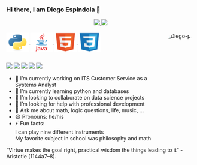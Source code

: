 ### Hi there, I am Diego Espindola 👋

<div align="center">
  <a href="https://github.com/Diego-Espindola">
  <img height="180em" src="https://github-readme-stats.vercel.app/api?username=Diego-Espindola&show_icons=true&theme=react&include_all_commits=true&count_private=true"/>
  <img height="180em" src="https://github-readme-stats.vercel.app/api/top-langs/?username=Diego-Espindola&layout=compact&langs_count=7&theme=react"/>
</div>
 
<div style="display: inline_block"><br>
  <img align="center" alt="Diego-Python" height="50" width="60" src="https://raw.githubusercontent.com/devicons/devicon/master/icons/python/python-original.svg">
  <img align="center" alt="Diego-Java" height="50" width="60" src="https://raw.githubusercontent.com/devicons/devicon/master/icons/java/java-original-wordmark.svg">
    <img align="center" alt="Diego-HTML" height="50" width="60" src="https://raw.githubusercontent.com/devicons/devicon/master/icons/html5/html5-original.svg">
  <img align="center" alt="Diego-CSS" height="50" width="60" src="https://raw.githubusercontent.com/devicons/devicon/master/icons/css3/css3-original.svg">
  <img align="right" alt="Diego-pic" height="150" style="border-radius:50px;" src="https://user-images.githubusercontent.com/59180229/174450422-75b38fba-ea29-427a-ac52-361b88362acb.png">
</div>
  
  ##
 
<div> 
  <a href="https://www.youtube.com/channel/UCBGAfRUOHV9oT2conxvGcYQ/videos" target="_blank"><img src="https://img.shields.io/badge/YouTube-FF0000?style=for-the-badge&logo=youtube&logoColor=white" target="_blank"></a>
  <a href="https://www.instagram.com/diego_espindola.1/" target="_blank"><img src="https://img.shields.io/badge/-Instagram-%23E4405F?style=for-the-badge&logo=instagram&logoColor=white" target="_blank"></a>
 <a href="https://discordapp.com/users/Diegoo#7415" target="_blank"><img src="https://img.shields.io/badge/Discord-7289DA?style=for-the-badge&logo=discord&logoColor=white" target="_blank"></a> 
  <a href = "mailto:diegoespindola9404@gmail.com"><img src="https://img.shields.io/badge/-Gmail-%23333?style=for-the-badge&logo=gmail&logoColor=white" target="_blank"></a>
  <a href="https://www.linkedin.com/in/diego-do-carmo-espindola-204361201/" target="_blank"><img src="https://img.shields.io/badge/-LinkedIn-%230077B5?style=for-the-badge&logo=linkedin&logoColor=white" target="_blank"></a> 

 
</div>
  
  
  
- 🔭 I’m currently working on ITS Customer Service as a Systems Analyst
- 🌱 I’m currently learning python and databases
- 👯 I’m looking to collaborate on data science projects
- 🤔 I’m looking for help with professional development
- 💬 Ask me about math, logic questions, life, music, ...
- 😄 Pronouns: he/his
- ⚡ Fun facts: <br>I can play nine different instruments
<br>My favorite subject in school was philosophy and math

“Virtue makes the goal right, practical wisdom the things leading to it” - Aristotle (1144a7–8).
